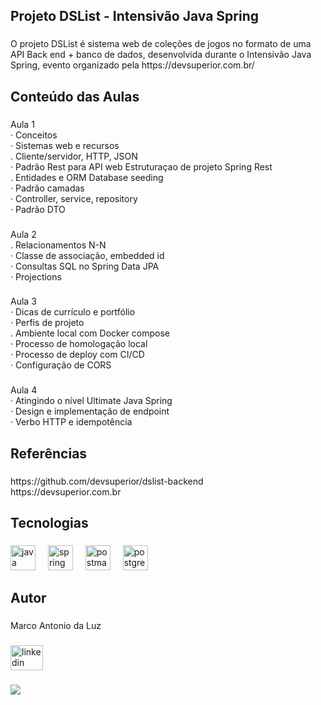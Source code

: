 <h2 align="left">Projeto DSList - Intensivão Java Spring</h2>

###

<p align="left">O projeto DSList é sistema web de coleções de jogos no formato de uma API Back end + banco de dados, desenvolvida durante o Intensivão Java Spring, evento organizado pela https://devsuperior.com.br/</p>

###

<h2 align="left">Conteúdo das Aulas</h2>

###

<p align="left">Aula 1<br>· Conceitos<br>· Sistemas web e recursos<br>. Cliente/servidor, HTTP, JSON<br>· Padrão Rest para API web Estruturaçao de projeto Spring Rest<br>. Entidades e ORM Database seeding<br>· Padrão camadas<br>· Controller, service, repository<br>· Padrão DTO</p>

###

<p align="left">Aula 2<br>. Relacionamentos N-N<br>· Classe de associação, embedded id<br>· Consultas SQL no Spring Data JPA<br>· Projections</p>

###

<p align="left">Aula 3<br>· Dicas de currículo e portfólio<br>· Perfis de projeto<br>. Ambiente local com Docker compose<br>· Processo de homologação local<br>· Processo de deploy com CI/CD<br>· Configuração de CORS</p>

###

<p align="left">Aula 4<br>· Atingindo o nível Ultimate Java Spring<br>· Design e implementação de endpoint<br>· Verbo HTTP e idempotência</p>

###

<h2 align="left">Referências</h2>

###

<p align="left">https://github.com/devsuperior/dslist-backend<br>https://devsuperior.com.br</p>

###

<h2 align="left">Tecnologias</h2>

###

<div align="left">
  <img src="https://skillicons.dev/icons?i=java" height="40" alt="java logo"  />
  <img width="12" />
  <img src="https://skillicons.dev/icons?i=spring" height="40" alt="spring logo"  />
  <img width="12" />
  <img src="https://skillicons.dev/icons?i=postman" height="40" alt="postman logo"  />
  <img width="12" />
  <img src="https://skillicons.dev/icons?i=postgres" height="40" alt="postgresql logo"  />
</div>

###

<h2 align="left">Autor</h2>

###

<p align="left">Marco Antonio da Luz</p>

###

<div align="left">
  <a href="https://www.linkedin.com/in/marcodaluz/" target="_blank">
    <img src="https://raw.githubusercontent.com/maurodesouza/profile-readme-generator/master/src/assets/icons/social/linkedin/default.svg" width="52" height="40" alt="linkedin logo"  />
  </a>
</div>

###

<div align="left">
  <img src="Spring/Intensivão/back-end.png" />
</div>
